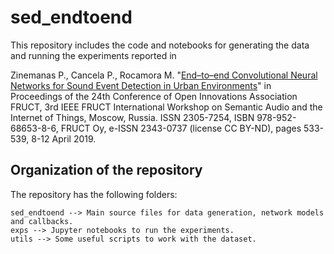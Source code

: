 # sed_endtoend

This repository includes the code and notebooks for generating the data and running the experiments reported in

Zinemanas P., Cancela P., Rocamora M. "[End–to–end Convolutional Neural Networks for Sound Event Detection in Urban Environments](https://www.fruct.org/publications/fruct24/files/Zin.pdf)"
in Proceedings of the 24th Conference of Open Innovations Association FRUCT, 3rd IEEE FRUCT International Workshop on Semantic Audio and the Internet of Things, Moscow, Russia. ISSN 2305-7254, ISBN 978-952-68653-8-6, FRUCT Oy, e-ISSN 2343-0737 (license CC BY-ND), pages 533-539, 8-12 April 2019.

## Organization of the repository

The repository has the following folders:

    sed_endtoend --> Main source files for data generation, network models and callbacks.
    exps --> Jupyter notebooks to run the experiments.
    utils --> Some useful scripts to work with the dataset.

